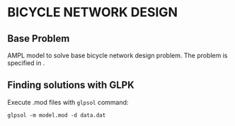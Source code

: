 BICYCLE NETWORK DESIGN
======================

## Base Problem

AMPL model to solve base bicycle network design problem. The problem is specified in [](link).

## Finding solutions with GLPK

Execute .mod files with `glpsol` command:

```
glpsol -m model.mod -d data.dat
```

